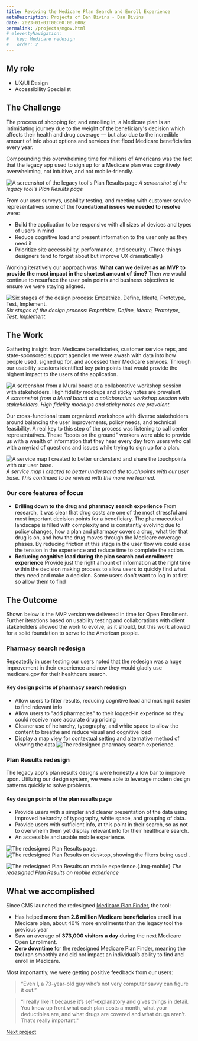 ```yaml
---
title: Reviving the Medicare Plan Search and Enroll Experience
metaDescription: Projects of Dan Bivins - Dan Bivins
date: 2023-01-01T00:00:00.000Z
permalink: /projects/mgov.html
# eleventyNavigation:
#   key: Medicare redesign
#   order: 2
---
```


## My role
- UX/UI Design
- Accessibility Specialist

## The Challenge

The process of shopping for, and enrolling in, a Medicare plan is an intimidating journey due to the weight of the beneficiary's decision which affects their health and drug coverage &mdash; but also due to the incredible amount of info about options and services that flood Medicare beneficiaries every year. 

Compounding this overwhelming time for millions of Americans was the fact that the legacy app used to sign up for a Medicare plan was cognitively overwhelming, not intuitive, and not mobile-friendly. 

![A screenshot of the legacy tool's Plan Results page](/static/img/mgov_old_plans.png)
*A screenshot of the legacy tool's Plan Results page*

From our user surveys, usability testing, and meeting with customer service representatives some of the **foundational issues we needed to resolve** were:
- Build the application to be responsive with all sizes of devices and types of users in mind
- Reduce cognitive load and present information to the user only as they need it
- Prioritize site accessibility, performance, and security. (Three things designers tend to forget about but improve UX dramatically.)

Working iteratively our approach was: **What can we deliver as an MVP to provide the most impact in the shortest amount of time?** Then we would continue to resurface the user pain points and business objectives to ensure we were staying aligned.

![Six stages of the design process: Empathize, Define, Ideate, Prototype, Test, Implement.](/static/img/process.png)
*Six stages of the design process: Empathize, Define, Ideate, Prototype, Test, Implement.*

## The Work
Gathering insight from Medicare beneficiaries, customer service reps, and state-sponsored support agencies we were awash with data into how people used, signed up for, and accessed their Medicare services. Through our usability sessions identified key pain points that would provide the highest impact to the users of the application. 

![A screenshot from a Mural board at a collaborative workshop session with stakeholders. High fidelity mockups and sticky notes are prevalent.](/static/img/mgov_collab.png)
*A screenshot from a Mural board at a collaborative workshop session with stakeholders. High fidelity mockups and sticky notes are prevalent.*

Our cross-functional team organized workshops with diverse stakeholders around balancing the user improvements, policy needs, and technical feasibility. A real key to this step of the process was listening to call center representatives. These "boots on the ground" workers were able to provide us with a wealth of information that they hear every day from users who call with a myriad of questions and issues while trying to sign up for a plan.

![A service map I created to better understand and share the touchpoints with our user base.](/static/img/service-map.jpg)
*A service map I created to better understand the touchpoints with our user base. This continued to be revised with the more we learned.*

### Our core features of focus

- **Drilling down to the drug and pharmacy search experience** From research, it was clear that drug costs are one of the most stressful and most important decision points for a beneficiary. The pharmaceutical landscape is filled with complexity and is constantly evolving due to policy changes, how a plan and pharmacy covers a drug, what tier that drug is on, and how the drug moves through the Medicare coverage phases. By reducing friction at this stage in the user flow we could ease the tension in the experience and reduce time to complete the action.
- **Reducing cognitive load during the plan search and enrollment experience** Provide just the right amount of information at the right time within the decision making process to allow users to quickly find what they need and make a decision. Some users don't want to log in at first so allow them to find 


## The Outcome
Shown below is the MVP version we delivered in time for Open Enrollment. Further iterations based on usability testing and collaborations with client stakeholders allowed the work to evolve, as it should, but this work allowed for a solid foundation to serve to the American people. 

### Pharmacy search redesign
Repeatedly in user testing our users noted that the redesign was a huge improvement in their experience and now they would gladly use medicare.gov for their healthcare search. 

#### Key design points of pharmacy search redesign
- Allow users to filter results, reducing cognitive load and making it easier to find relevant info
- Allow users to "add pharmacies" to their logged-in experince so they could receive more accurate drug pricing
- Cleaner use of heirarchy, typography, and white space to allow the content to breathe and reduce visual and cognitive load
- Display a map view for contextual setting and alternative method of viewing the data
![The redesigned pharmacy search experience.](/static/img/mgov_PharmacySelection.png)


### Plan Results redesign
The legacy app's plan results designs were honestly a low bar to improve upon. Utilizing our design system, we were able to leverage modern design patterns quickly to solve problems. 

#### Key design points of the plan results page
- Provide users with a simpler and clearer presentation of the data using improved heirarchy of typography, white space, and grouping of data. 
- Provide users with sufficient info, at this point in their search, so as not to overwhelm them yet display relevant info for their healthcare search.
- An accessible and usable mobile experience.

![The redesigned Plan Results page.](/static/img/results1.png)
![The redesigned Plan Results on desktop, showing the filters being used .](/static/img/results2.png)

![The redesigned Plan Results on mobile experience.](/static/img/results-tablet.png){.img-mobile}
*The redesigned Plan Results on mobile experience*

 

## What we accomplished

Since CMS launched the redesigned [Medicare Plan Finder](https://www.medicare.gov/plan-compare/#/?year=2022&lang=en), the tool:
- Has helped **more than 2.6 million Medicare beneficiaries** enroll in a Medicare plan, about 40% more enrollments than the legacy tool the previous year
- Saw an average of **373,000 visitors a day** during the next Medicare Open Enrollment.
- **Zero downtime** for the redesigned Medicare Plan Finder, meaning the tool ran smoothly and did not impact an individual’s ability to find and enroll in Medicare.

Most importantly, we were getting positive feedback from our users:
> “Even I, a 73-year-old guy who’s not very computer savvy can figure it out.”

> “I really like it because it’s self-explanatory and gives things in detail. You know up front what each plan costs a month, what your deductibles are, and what drugs are covered and what drugs aren’t. That’s really important."



[Next project](/projects/partner)